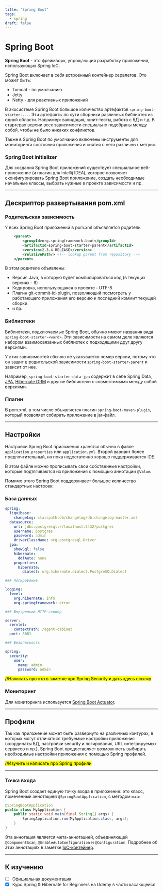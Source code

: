 ```yaml
---
title: "Spring Boot"
tags:
  - spring
draft: false
---
```


# Spring Boot

**Spring Boot** - это фреймворк, упрощающий разработку приложений, использующих Spring IoC.

Spring Boot включает в себя встроенный контейнер сервлетов. Это может быть:
- Tomcat - по умолчанию
- Jetty
- Netty - для реактивных приложений

В экосистеме Spring Boot большое количество артефактов `spring-boot-starter-...`. 
Эти артефакты по сути сборники различных библиотек из одной области.
Например: валидация, юнит-тесты, работа с БД и т.д.
В стартерах версии всех зависимости специально подобраны между собой, чтобы не было никаких конфликтов.

Также в Spring Boot по умолчанию включены инструменты для мониторинга состояния приложения и снятия с него различных метрик.

### Spring Boot Initializer

Для создания Spring Boot приложений существует специальное веб-приложение (и плагин для Intellij IDEA), которое позволяет сконфигурировать Spring Boot приложение, создать необходимые начальные классы, выбрать нужные в проекте зависимости и пр.

---
## Дескриптор развертывания pom.xml

### Родительская зависимость

У всех Spring Boot приложений в pom.xml объявляется родитель
```xml
    <parent>
        <groupId>org.springframework.boot</groupId>
        <artifactId>spring-boot-starter-parent</artifactId>
        <version>2.3.4.RELEASE</version>
        <relativePath/> <!-- lookup parent from repository -->
    </parent>
```

В этом родителе объявлены:
- Версия Java, в которую будет компилироваться код (в текущих версиях - 8)
- Кодировка, использующаяся в проекте - UTF-8
- Плагин git-commit-id-plugin, позволяющий посмотреть у работающего приложения его версию и последний коммит текущей сборки.
- и пр.

### Библиотеки

Библиотеки, подключаемые Spring Boot, обычно имеют названия вида `spring-boot-starter-<word>`. Эти зависимости на самом деле являются набором взаимосвязанных библиотек с подходящими друг другу версиями.

У этих зависимостей обычно не указывается номер версии, потому что он зашит в родительской зависимости `spring-boot-starter-parent` и зависит от нее.

Например, `spring-boot-starter-data-jpa` содержит в себе Spring Data, [JPA](../jpa/jpa.md), [Hibernate ORM](../external_lib/hibernate_orm.md) и другие библиотеки с совместимыми между собой версиями.

### Плагин

В pom.xml, в том числе объявляется плагин `spring-boot-maven-plugin`, который позволяет собирать приложение в jar-файл.

---
## Настройки

Настройки Spring Boot приложения хранятся обычно в файле `application.properties` или `application.yml`. Второй вариант более предпочтительный, но пока недостаточно хорошо поддерживается IDE.

В этом файле можно прописывать свои собственные настройки, которые подтягиваются из приложения с помощью аннотации `@Value`.

Помимо этого Spring Boot поддерживает большое количество стандартных настроек:

### База данных
```yml
spring:
  liquibase:
    changeLog: classpath:db/changelog/db.changelog-master.xml
  datasource:
    url: jdbc:postgresql://localhost:5432/postgres
    username: postgres
    password: admin
    driverClassName: org.postgresql.Driver
  jpa:
    showSql: false
    hibernate:
      ddlAuto: none
    properties:
      hibernate:
        dialect: org.hibernate.dialect.PostgreSQLDialect

### Логирование

logging:
  level:
    org.hibernate: info
    org.springframework: error

### Внутренний HTTP-сервер

server:
  servlet:
    contextPath: /agent-cabinet
  port: 8081

### Безопасность

spring:
  security:
    user:
      name: admin
      password: admin
```
<mark>//Написать про это в заметке про Spring Security и дать здесь ссылку</mark>

### Мониторинг

Для мониторинга используется [Spring Boot Actuator](actuator.md).

---
## Профили

Так как приложение может быть развернуто на различных контурах, в которых могут отличаться требуемые настройки приложения (координаты БД, настройки security и логирования, URL интегрируемых сервисов и пр.), Spring Boot предоставляет возможность выбирать необходимые настройки приложения с помощью Spring профилей.

<mark>//Изучить и написать про Spring профили</mark>

---
### Точка входа

Spring Boot создает единую точку входа в приложение: это класс, помеченный аннотацией `@SpringBootApplication`, с методом `main`:

```java
@SpringBootApplication
public class MyApplication {
    public static void main(final String[] args) {
        SpringApplication.run(MyApplication.class, args);
    }
}
```

Эта аннотация является мета-аннотацией, объединяющей `@ComponentScan`, `@EnableAutoConfiguration` и `@Configuration`.
Подробнее об этих аннотациях в заметке [IoC-контейнер](ioc_container.md).


---
## К изучению

- [ ] [Официальная документация](https://docs.spring.io/spring-boot/docs/current-SNAPSHOT/reference/html/)
- [X] Курс Spring & Hibernate for Beginners на Udemy в части касающейся